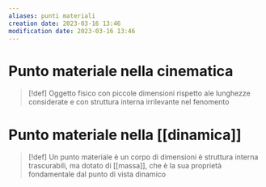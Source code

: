 ```yaml
---
aliases: punti materiali
creation date: 2023-03-16 13:46
modification date: 2023-03-16 13:46
---
```


# Punto materiale nella cinematica

> [!def]
> Oggetto fisico con piccole dimensioni rispetto ale lunghezze considerate e con struttura interna irrilevante nel fenomento
> 
> 

# Punto materiale nella [[dinamica]]

>[!def]
>Un punto materiale è un corpo di dimensioni è struttura interna trascurabili, ma dotato di [[massa]], che è la sua proprietà fondamentale dal punto di vista dinamico




